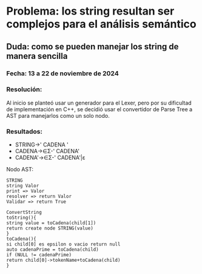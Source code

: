 # Problema: los string resultan ser complejos para el análisis semántico
## Duda: como se pueden manejar los string de manera sencilla
### Fecha: 13 a 22 de noviembre de 2024
### Resolución:
Al inicio se planteó usar un generador para el Lexer, pero por su dificultad de implementación en C++, se decidió usar el convertidor de Parse Tree a AST para manejarlos como un solo nodo.
### Resultados:
- STRING->' CADENA '
- CADENA->∈Σ-' CADENA'
- CADENA'->∈Σ-' CADENA'|ε

Nodo AST:
````
STRING
string Valor
print => Valor
resolver => return Valor
Validar => return True

ConvertString
toString(){
string value = toCadena(child[1])
return create node STRING(value)
}
toCadena(){
si child[0] es epsilon o vacio return null
auto cadenaPrime = toCadena(child)
if (NULL != cadenaPrime)
return child[0]->tokenName+toCadena(child)
}
````
